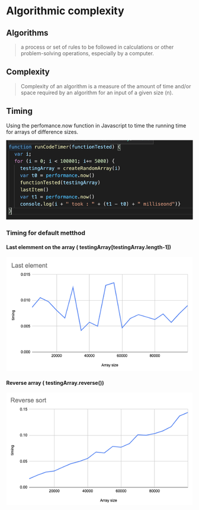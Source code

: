 # Algorithmic complexity

## Algorithms

> a process or set of rules to be followed in calculations or other problem-solving operations, especially by a computer.

## Complexity

> Complexity of an algorithm is a measure of the amount of time and/or space required by an algorithm for an input of a given size (n).

## Timing
Using the perfomance.now function in Javascript to time the running time for arrays of difference sizes.

![timing](images/timing-code.png)

### Timing for default metthod

#### Last elemment on the array ( testingArray[testingArray.length-1])

![last-element](images/last-item.png)

#### Reverse array ( testingArray.reverse())

![reverse](images/reverse-sort.png)

